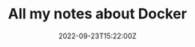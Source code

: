 ---
title: All my notes about Docker
date: 2022-09-23T15:22:00Z
tags:
 - golang
 - clojure
 - docker
image: ../../assets/test.jpg
imageAlt: Test
---